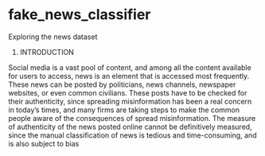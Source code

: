 # fake_news_classifier
Exploring the news dataset

1. INTRODUCTION

Social media is a vast pool of content, and among all the content available for users to access, news is an element that is accessed most frequently. These news can be posted by politicians, news channels, newspaper websites, or even common civilians. These posts have to be checked for their authenticity, since spreading misinformation has been a real concern in today’s times, and many firms are taking steps to make the common people aware of the consequences of spread misinformation. The measure of authenticity of the news posted online cannot be definitively measured, since the manual classification of news is tedious and time-consuming, and is also subject to bias
